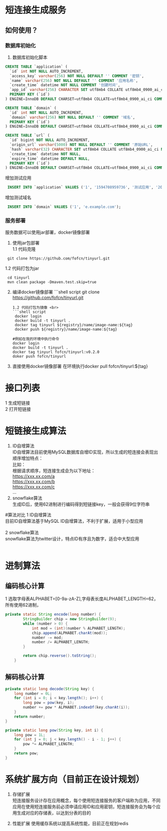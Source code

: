  # 短连接生成服务
 ## 如何使用？
 ### 数据库初始化
 1. 数据库初始化脚本 <br>
```sql
CREATE TABLE `application` (
  `id` int NOT NULL AUTO_INCREMENT,
  `access_key` varchar(256) NOT NULL DEFAULT '' COMMENT '密钥',
  `name` varchar(256) NOT NULL DEFAULT '' COMMENT '应用名称',
  `create_time` datetime NOT NULL COMMENT '创建时间',
  `app_id` varchar(256) CHARACTER SET utf8mb4 COLLATE utf8mb4_0900_ai_ci NOT NULL DEFAULT '' COMMENT '应用ID',
  PRIMARY KEY (`id`)
) ENGINE=InnoDB DEFAULT CHARSET=utf8mb4 COLLATE=utf8mb4_0900_ai_ci COMMENT='应用';

CREATE TABLE `domain` (
  `id` int NOT NULL AUTO_INCREMENT,
  `domain` varchar(256) NOT NULL DEFAULT '' COMMENT '域名',
  PRIMARY KEY (`id`)
) ENGINE=InnoDB DEFAULT CHARSET=utf8mb4 COLLATE=utf8mb4_0900_ai_ci COMMENT='域名';

CREATE TABLE `url` (
  `id` bigint NOT NULL AUTO_INCREMENT,
  `origin_url` varchar(5000) NOT NULL DEFAULT '' COMMENT '原始URL',
  `hash` varchar(32) CHARACTER SET utf8mb4 COLLATE utf8mb4_0900_ai_ci NOT NULL DEFAULT '' COMMENT '原始URL MD5哈希值',
  `create_time` datetime NOT NULL,
  `expire_time` datetime DEFAULT NULL,
  PRIMARY KEY (`id`)
) ENGINE=InnoDB DEFAULT CHARSET=utf8mb4 COLLATE=utf8mb4_0900_ai_ci COMMENT='URL记录';
```

  增加测试应用
  ```sql
   INSERT INTO `application` VALUES ('1', '1594708959736', '测试应用', '2020-07-14 14:43:12', '1594708959736');
  ```

   增加测试域名
   ```sql
    INSERT INTO `domain` VALUES ('1', 'e.example.com');
   ```
  ### 服务部署
  服务数据可以使用jar部署，docker镜像部署
  1. 使用jar包部署 <br>
   1.1 代码克隆 <br>
   ```shell script
    git clone https://github.com/fofcn/tinyurl.git
   ```
   1.2 代码打包为jar <br>
   ```shell script
    cd tinyurl
    mvn clean package -Dmaven.test.skip=true
   ```
  2. 编译docker镜像部署
    ```shell script
      git clone https://github.com/fofcn/tinyurl.git
     ```
     1.2 代码打包为镜像 <br>
     ```shell script
      docker login
      docker build -t tinyurl .
      docker tag tinyurl ${registry}/name/image-name:${tag}
      docker push ${registry}/name/image-name:${tag}
      
     #例如在我的环境中执行命令
     docker login 
     docker build -t tinyurl .
     docker tag tinyurl fofcn/tinyurl:v0.2.0
     doker push fofcn/tinyurl
     ```
  3. 直接使用docker镜像部署
  在环境执行docker pull fofcn/tinyurl:${tag}
 # 接口列表
1 生成短链接<br>
2 打开短链接 <br>

# 短链接生成算法
1. ID自增算法<br>
ID自增算法目前使用MySQL数据库自增ID实现，所以生成的短连接会表现出顺序增加特点：<br>
比如：<br>
根据请求顺序，短连接生成会为以下地址：<br>
https://xxx.xx.com/a <br>
https://xxx.xx.com/b <br>
https://xxx.xx.com/c <br>
...<br>
2. snowflake算法 <br>
生成ID后，使用62进制进行编码得到短链接key，一般会获得9位字符串

#算法对比
1 ID自增算法 <br>
目前ID自增算法基于MySQL ID自增算法，不利于扩展，适用于小型应用<br><br>
2 snowflake算法 <br>
snowflake算法为twitter设计，特点ID有序且为数字，适合中大型应用<br><br>

# 进制算法
## 编码核心计算
1 选取字母表ALPHABET=[0-9a-zA-Z],字母表长度ALPHABET_LENGTH=62，所有使用62进制，

```java
private static String encode(long number) {
        StringBuilder chip = new StringBuilder(9);
        while (number > 0) {
            int mod = (int)(number % ALPHABET_LENGTH);
            chip.append(ALPHABET.charAt(mod));
            number -= mod;
            number /= ALPHABET_LENGTH;
        }

        return chip.reverse().toString();
    }


```

## 解码核心计算
```java
private static long decode(String key) {    
    long number = 0L;   
    for (int i = 0; i < key.length(); i++) {        
        long pow = pow(key, i);        
        number += pow * ALPHABET.indexOf(key.charAt(i));    
    }    
    return number;
}

private static long pow(String key, int i) {   
    long pow = 1L;   
    for (int j = 0; j < key.length() - i - 1; j++) {        
        pow *= ALPHABET_LENGTH;    
    }    
    return pow;
}
```

# 系统扩展方向（目前正在设计规划）
1. 存储扩展<br>
短连接服务设计存在应用概念，每个使用短连接服务的客户端称为应用，不同应用在使用短连接服务前必须申请应用ID和应用密钥，短连接服务会为每个应用生成对应的存储表，以达到分表的目的

2. 性能扩展
使用缓存系统以提高系统性能，目前正在规划redis<br>
